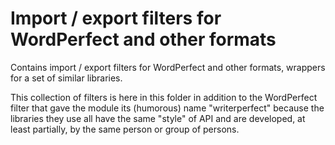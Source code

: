 # Import / export filters for WordPerfect and other formats

Contains import / export filters for WordPerfect and other formats, wrappers
for a set of similar libraries.

This collection of filters is here in this folder in addition to the
WordPerfect filter that gave the module its (humorous) name "writerperfect"
because the libraries they use all have the same "style" of API and are
developed, at least partially, by the same person or group of persons.

